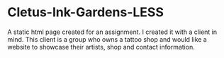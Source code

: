 # Cletus-Ink-Gardens-LESS
 
A static html page created for an assignment.
I created it with a client in mind. 
This client is a group who owns a tattoo shop and would like 
a website to showcase their artists, shop and contact information.